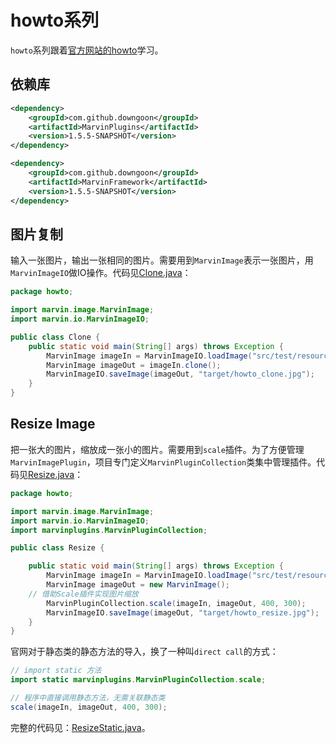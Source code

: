 # howto系列

``howto``系列跟着[官方网站的howto](http://marvinproject.sourceforge.net/en/howto.html)学习。

## 依赖库

``` xml
<dependency>
	<groupId>com.github.downgoon</groupId>
	<artifactId>MarvinPlugins</artifactId>
	<version>1.5.5-SNAPSHOT</version>
</dependency>

<dependency>
	<groupId>com.github.downgoon</groupId>
	<artifactId>MarvinFramework</artifactId>
	<version>1.5.5-SNAPSHOT</version>
</dependency>
```

## 图片复制

输入一张图片，输出一张相同的图片。需要用到``MarvinImage``表示一张图片，用``MarvinImageIO``做IO操作。代码见[Clone.java](../src/test/java/howto/Clone.java)：

``` java
package howto;

import marvin.image.MarvinImage;
import marvin.io.MarvinImageIO;

public class Clone {
	public static void main(String[] args) throws Exception {
		MarvinImage imageIn = MarvinImageIO.loadImage("src/test/resources/howto.jpg");
		MarvinImage imageOut = imageIn.clone();
		MarvinImageIO.saveImage(imageOut, "target/howto_clone.jpg");
	}
}
```

## Resize Image

把一张大的图片，缩放成一张小的图片。需要用到``scale``插件。为了方便管理``MarvinImagePlugin``，项目专门定义``MarvinPluginCollection``类集中管理插件。代码见[Resize.java](../src/test/java/howto/Resize.java)：

``` java
package howto;

import marvin.image.MarvinImage;
import marvin.io.MarvinImageIO;
import marvinplugins.MarvinPluginCollection;

public class Resize {

	public static void main(String[] args) throws Exception {
		MarvinImage imageIn = MarvinImageIO.loadImage("src/test/resources/howto.jpg");
		MarvinImage imageOut = new MarvinImage();
    // 借助Scale插件实现图片缩放
		MarvinPluginCollection.scale(imageIn, imageOut, 400, 300);
		MarvinImageIO.saveImage(imageOut, "target/howto_resize.jpg");
	}
}
```

官网对于静态类的静态方法的导入，换了一种叫``direct call``的方式：

``` java
// import static 方法
import static marvinplugins.MarvinPluginCollection.scale;

// 程序中直接调用静态方法，无需关联静态类
scale(imageIn, imageOut, 400, 300);
```

完整的代码见：[ResizeStatic.java](../src/test/java/howto/ResizeStatic.java)。
